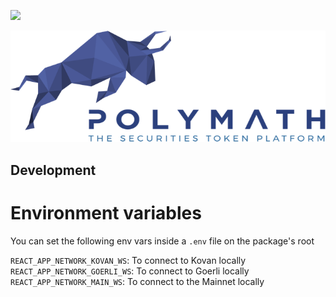 <a href="https://t.me/polymathnetwork"><img src="https://img.shields.io/badge/50k+-telegram-blue.svg" target="_blank"></a>

![Polymath](Polymath.png)

## Development

# Environment variables

You can set the following env vars inside a `.env` file on the package's root

`REACT_APP_NETWORK_KOVAN_WS`: To connect to Kovan locally
`REACT_APP_NETWORK_GOERLI_WS`: To connect to Goerli locally
`REACT_APP_NETWORK_MAIN_WS`: To connect to the Mainnet locally
